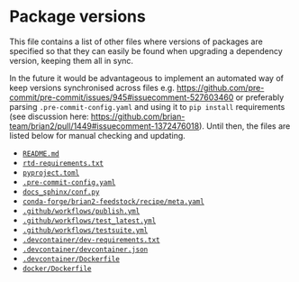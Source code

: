 Package versions
================

This file contains a list of other files where versions of packages are specified so that they can easily be found when upgrading a dependency version, keeping them all in sync.

In the future it would be advantageous to implement an automated way of keep versions synchronised across files e.g. https://github.com/pre-commit/pre-commit/issues/945#issuecomment-527603460 or preferably parsing `.pre-commit-config.yaml` and using it to `pip install` requirements (see discussion here: https://github.com/brian-team/brian2/pull/1449#issuecomment-1372476018). Until then, the files are listed below for manual checking and updating.

* [`README.md`](https://github.com/brian-team/brian2/blob/master/README.md)
* [`rtd-requirements.txt`](https://github.com/brian-team/brian2/blob/master/rtd-requirements.txt)
* [`pyproject.toml`](https://github.com/brian-team/brian2/blob/master/pyproject.toml)
* [`.pre-commit-config.yaml`](https://github.com/brian-team/brian2/blob/master/.pre-commit-config.yaml)
* [`docs_sphinx/conf.py`](https://github.com/brian-team/brian2/blob/master/docs_sphinx/conf.py)
* [`conda-forge/brian2-feedstock/recipe/meta.yaml`](https://github.com/conda-forge/brian2-feedstock/blob/main/recipe/meta.yaml)
* [`.github/workflows/publish.yml`](https://github.com/brian-team/brian2/blob/master/.github/workflows/publish.yml)
* [`.github/workflows/test_latest.yml`](https://github.com/brian-team/brian2/blob/master/.github/workflows/test_latest.yml)
* [`.github/workflows/testsuite.yml`](https://github.com/brian-team/brian2/blob/master/.github/workflows/testsuite.yml)
* [`.devcontainer/dev-requirements.txt`](https://github.com/brian-team/brian2/blob/master/.devcontainer/dev-requirements.txt)
* [`.devcontainer/devcontainer.json`](https://github.com/brian-team/brian2/blob/master/.devcontainer/devcontainer.json)
* [`.devcontainer/Dockerfile`](https://github.com/brian-team/brian2/blob/master/.devcontainer/Dockerfile)
* [`docker/Dockerfile`](https://github.com/brian-team/brian2/blob/master/docker/Dockerfile)
